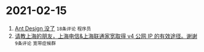 # 2021-02-15

1. [Ant Design 没了](https://www.v2ex.com/t/753353) `18条评论` `程序员`
1. [请教上海的朋友，上海电信&上海联通家宽取得 v4 公网 IP 的有效途径。谢谢](https://www.v2ex.com/t/753359) `9条评论` `宽带症候群`
